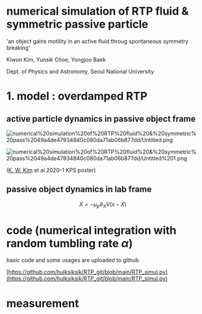 # numerical simulation of RTP fluid & symmetric passive particle

'an object gains motility in an active fluid throug spontaneous symmetry breaking'

Kiwon Kim, Yunsik Choe, Yongjoo Baek

Dept. of Physics and Astronomy, Seoul National University

# 1. model : overdamped RTP

## active particle dynamics in passive object frame

![numerical%20simulation%20of%20RTP%20fluid%20&%20symmetric%20pass%2049a4de47934840c080da71ab06b877dd/Untitled.png](numerical%20simulation%20of%20RTP%20fluid%20&%20symmetric%20pass%2049a4de47934840c080da71ab06b877dd/Untitled.png)

![numerical%20simulation%20of%20RTP%20fluid%20&%20symmetric%20pass%2049a4de47934840c080da71ab06b877dd/Untitled%201.png](numerical%20simulation%20of%20RTP%20fluid%20&%20symmetric%20pass%2049a4de47934840c080da71ab06b877dd/Untitled%201.png)

([K. W. Kim](http://k.W.Kim) et al 2020-1 KPS poster)

## passive object dynamics in lab frame

$$\dot{X} = -\mu_p \partial_{X}{V(x-X)}$$

# code (numerical integration with random tumbling rate $\alpha$)

basic code and some usages are uploaded to github

[https://github.com/hulksiksik/RTP_git/blob/main/RTP_simul.py](https://github.com/hulksiksik/RTP_git/blob/main/RTP_simul.py)

# measurement